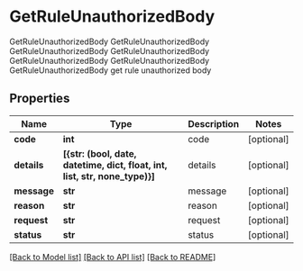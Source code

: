 # GetRuleUnauthorizedBody

GetRuleUnauthorizedBody GetRuleUnauthorizedBody GetRuleUnauthorizedBody GetRuleUnauthorizedBody GetRuleUnauthorizedBody GetRuleUnauthorizedBody GetRuleUnauthorizedBody get rule unauthorized body
## Properties
Name | Type | Description | Notes
------------ | ------------- | ------------- | -------------
**code** | **int** | code | [optional] 
**details** | **[{str: (bool, date, datetime, dict, float, int, list, str, none_type)}]** | details | [optional] 
**message** | **str** | message | [optional] 
**reason** | **str** | reason | [optional] 
**request** | **str** | request | [optional] 
**status** | **str** | status | [optional] 

[[Back to Model list]](../README.md#documentation-for-models) [[Back to API list]](../README.md#documentation-for-api-endpoints) [[Back to README]](../README.md)


